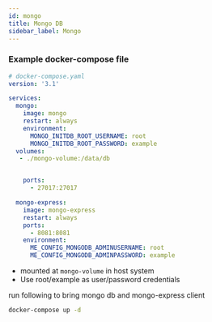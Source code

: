 ```yaml
---
id: mongo
title: Mongo DB
sidebar_label: Mongo
---
```


### Example docker-compose file



```yaml
# docker-compose.yaml
version: '3.1'

services:
  mongo:
    image: mongo
    restart: always
    environment:
      MONGO_INITDB_ROOT_USERNAME: root
      MONGO_INITDB_ROOT_PASSWORD: example
  volumes:
   - ./mongo-volume:/data/db


    ports:
      - 27017:27017

  mongo-express:
    image: mongo-express
    restart: always
    ports:
      - 8081:8081
    environment:
      ME_CONFIG_MONGODB_ADMINUSERNAME: root
      ME_CONFIG_MONGODB_ADMINPASSWORD: example
```
- mounted at `mongo-volume` in host system
- Use root/example as user/password credentials

run following to bring mongo db and mongo-express client

```bash
docker-compose up -d
```